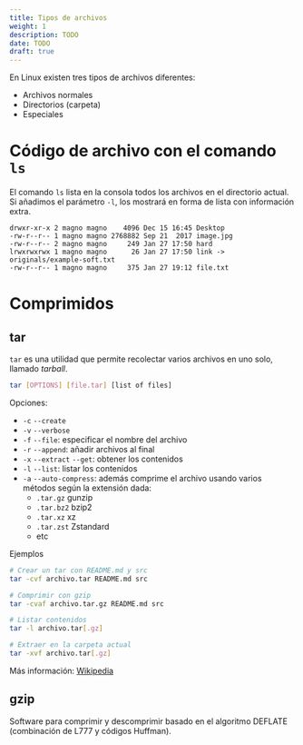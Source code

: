 ```yaml
---
title: Tipos de archivos
weight: 1
description: TODO
date: TODO
draft: true
---
```


[1]: https://www.howtogeek.com/448446/how-to-use-the-ls-command-on-linux/
[2]: https://www.geeksforgeeks.org/how-to-find-out-file-types-in-linux/
[3]: https://www.linux.com/training-tutorials/file-types-linuxunix-explained-detail/

En Linux existen tres tipos de archivos diferentes:

- Archivos normales
- Directorios (carpeta)
- Especiales

# Código de archivo con el comando `ls`
El comando `ls` lista en la consola todos los archivos en el directorio actual.
Si añadimos el parámetro `-l`, los mostrará en forma de lista con información
extra.

```
drwxr-xr-x 2 magno magno    4096 Dec 15 16:45 Desktop
-rw-r--r-- 1 magno magno 2768882 Sep 21  2017 image.jpg
-rw-r--r-- 2 magno magno     249 Jan 27 17:50 hard
lrwxrwxrwx 1 magno magno      26 Jan 27 17:50 link -> originals/example-soft.txt
-rw-r--r-- 1 magno magno     375 Jan 27 19:12 file.txt
```

# Comprimidos

## tar

`tar` es una utilidad que permite recolectar varios archivos en uno solo,
llamado _tarball_.

```sh
tar [OPTIONS] [file.tar] [list of files]
```

Opciones:

- `-c` `--create`
- `-v` `--verbose`
- `-f` `--file`: especificar el nombre del archivo
- `-r` `--append`: añadir archivos al final
- `-x` `--extract` `--get`: obtener los contenidos
- `-l` `--list`: listar los contenidos
- `-a` `--auto-compress`: además comprime el archivo usando varios métodos según
  la extensión dada:
  - `.tar.gz` gunzip
  - `.tar.bz2` bzip2
  - `.tar.xz` xz
  - `.tar.zst` Zstandard
  - etc

Ejemplos

```sh
# Crear un tar con README.md y src
tar -cvf archivo.tar README.md src

# Comprimir con gzip
tar -cvaf archivo.tar.gz README.md src

# Listar contenidos
tar -l archivo.tar[.gz]

# Extraer en la carpeta actual
tar -xvf archivo.tar[.gz]
```

Más información: [Wikipedia](https://en.wikipedia.org/wiki/Tar_(computing))


## gzip

Software para comprimir y descomprimir basado en el algoritmo DEFLATE
(combinación de L777 y códigos Huffman).
